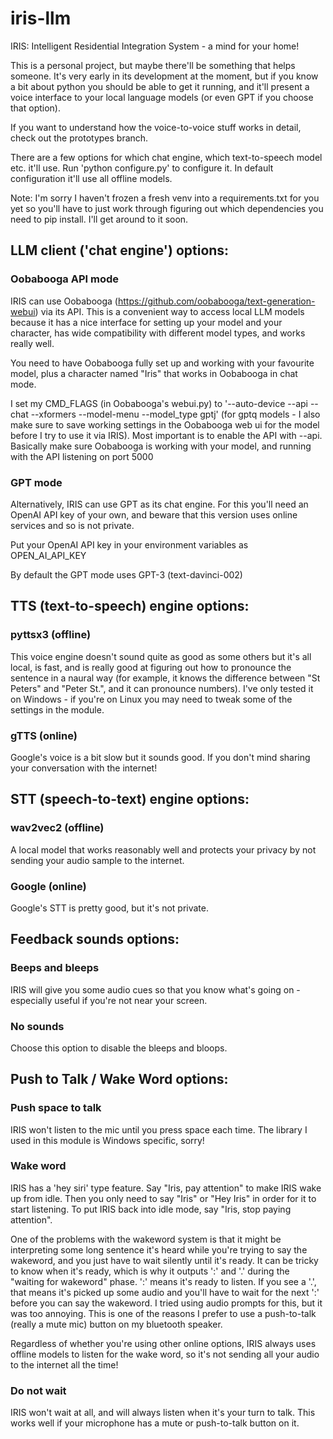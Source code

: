 # iris-llm
IRIS: Intelligent Residential Integration System - a mind for your home!

This is a personal project, but maybe there'll be something that helps someone.  It's very early in its development at the moment, but if you know a bit about python you should be able to get it running, and it'll present a voice interface to your local language models (or even GPT if you choose that option).  

If you want to understand how the voice-to-voice stuff works in detail, check out the prototypes branch.

There are a few options for which chat engine, which text-to-speech model etc. it'll use.  Run 'python configure.py' to configure it.  In default configuration it'll use all offline models.

Note: I'm sorry I haven't frozen a fresh venv into a requirements.txt for you yet so you'll have to just work through figuring out which dependencies you need to pip install.  I'll get around to it soon.

## LLM client ('chat engine') options:

### Oobabooga API mode

IRIS can use Oobabooga (https://github.com/oobabooga/text-generation-webui) via its API.  This is a convenient way to access local LLM models because it has a nice interface for setting up your model and your character, has wide compatibility with different model types, and works really well.  

You need to have Oobabooga fully set up and working with your favourite model, plus a character named "Iris" that works in Oobabooga in chat mode.

I set my CMD_FLAGS (in Oobabooga's webui.py) to  '--auto-device --api --chat --xformers --model-menu --model_type gptj'  (for gptq models - I also make sure to save working settings in the Oobabooga web ui for the model before I try to use it via IRIS).  Most important is to enable the API with --api.  Basically make sure Oobabooga is working with your model, and running with the API listening on port 5000


### GPT mode

Alternatively, IRIS can use GPT as its chat engine.  For this you'll need an OpenAI API key of your own, and beware that this version uses online services and so is not private.

Put your OpenAI API key in your environment variables as OPEN_AI_API_KEY

By default the GPT mode uses GPT-3 (text-davinci-002)



## TTS (text-to-speech) engine options:

### pyttsx3 (offline)

This voice engine doesn't sound quite as good as some others but it's all local, is fast, and is really good at figuring out how to pronounce the sentence in a naural way (for example, it knows the difference between "St Peters" and "Peter St.", and it can pronounce numbers).  I've only tested it on Windows - if you're on Linux you may need to tweak some of the settings in the module.

### gTTS (online)

Google's voice is a bit slow but it sounds good.  If you don't mind sharing your conversation with the internet!



## STT (speech-to-text) engine options:

### wav2vec2 (offline)

A local model that works reasonably well and protects your privacy by not sending your audio sample to the internet.

### Google (online)

Google's STT is pretty good, but it's not private.



## Feedback sounds options:

### Beeps and bleeps

IRIS will give you some audio cues so that you know what's going on - especially useful if you're not near your screen.

### No sounds

Choose this option to disable the bleeps and bloops.



## Push to Talk / Wake Word options:

### Push space to talk

IRIS won't listen to the mic until you press space each time.  The library I used in this module is Windows specific, sorry!

### Wake word

IRIS has a 'hey siri' type feature.  Say "Iris, pay attention" to make IRIS wake up from idle.  Then you only need to say "Iris" or "Hey Iris" in order for it to start listening.
To put IRIS back into idle mode, say "Iris, stop paying attention".

One of the problems with the wakeword system is that it might be interpreting some long sentence it's heard while you're
trying to say the wakeword, and you just have to wait silently until it's ready.  It can be tricky to know when it's
ready, which is why it outputs ':' and '.' during the "waiting for wakeword" phase.  ':' means it's ready to listen.  If
you see a '.', that means it's picked up some audio and you'll have to wait for the next ':' before you can say the
wakeword.  I tried using audio prompts for this, but it was too annoying.  This is one of the reasons I prefer to use
a push-to-talk (really a mute mic) button on my bluetooth speaker.

Regardless of whether you're using other online options, IRIS always uses offline models to listen for the wake word, so it's not sending all your audio to the internet all the time!

### Do not wait

IRIS won't wait at all, and will always listen when it's your turn to talk.  This works well if your microphone has a mute or push-to-talk button on it.

